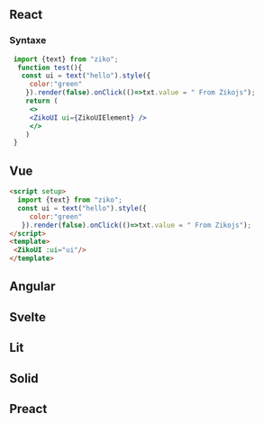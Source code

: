 ## React
 ### Syntaxe 
 ```jsx
  import {text} from "ziko";
   function test(){
    const ui = text("hello").style({
      color:"green"
     }).render(false).onClick(()=>txt.value = " From Zikojs"); 
     return (
      <>
      <ZikoUI ui={ZikoUIElement} />
      </>
     )
  }
  ```
## Vue 
 ```html
 <script setup>
   import {text} from "ziko";
   const ui = text("hello").style({
      color:"green"
    }).render(false).onClick(()=>txt.value = " From Zikojs");
</script>
<template>
  <ZikoUI :ui="ui"/>
</template>

  ```
## Angular 
## Svelte
## Lit 
## Solid 
## Preact 
